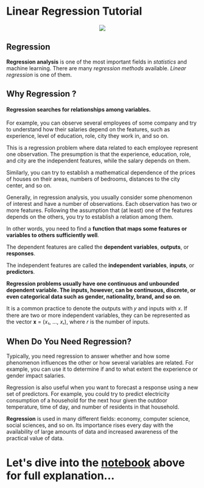 
# Linear Regression Tutorial

<p align="center">
  <img src="http://www.sthda.com/english/sthda-upload/images/machine-learning-essentials/linear-regression.png">
</p>

## Regression

**Regression analysis** is one of the most important fields in _statistics_ and machine learning. There are many _regression methods_ available. _Linear regression_ is one of them.


## Why Regression ?

#### Regression searches for relationships among variables.

For example, you can observe several employees of some company and try to understand how their salaries depend on the features, such as experience, level of education, role, city they work in, and so on.

This is a regression problem where data related to each employee represent one observation. The presumption is that the experience, education, role, and city are the independent features, while the salary depends on them.

Similarly, you can try to establish a mathematical dependence of the prices of houses on their areas, numbers of bedrooms, distances to the city center, and so on.

Generally, in regression analysis, you usually consider some phenomenon of interest and have a number of observations. Each observation has two or more features. Following the assumption that (at least) one of the features depends on the others, you try to establish a relation among them.

In other words, you need to find a **function that maps some features or variables to others sufficiently well**.

The dependent features are called the **dependent variables**, **outputs**, or **responses**.

The independent features are called the **independent variables**, **inputs**, or **predictors**.

**Regression problems usually have one continuous and unbounded dependent variable. The inputs, however, can be continuous, discrete, or even categorical data such as gender, nationality, brand, and so on**.

It is a common practice to denote the outputs with 𝑦 and inputs with 𝑥. If there are two or more independent variables, they can be represented as the vector 𝐱 = (𝑥₁, …, 𝑥ᵣ), where 𝑟 is the number of inputs.

## When Do You Need Regression?
Typically, you need regression to answer whether and how some phenomenon influences the other or how several variables are related. For example, you can use it to determine if and to what extent the experience or gender impact salaries.

Regression is also useful when you want to forecast a response using a new set of predictors. For example, you could try to predict electricity consumption of a household for the next hour given the outdoor temperature, time of day, and number of residents in that household.

**Regression** is used in many different fields: economy, computer science, social sciences, and so on. Its importance rises every day with the availability of large amounts of data and increased awareness of the practical value of data.

# Let's dive into the [notebook](https://github.com/syamkakarla98/Machine_Learning_Course/blob/master/Supervised%20Learning/Linear_Regression/Linear_Regression.ipynb) above for full explanation...



